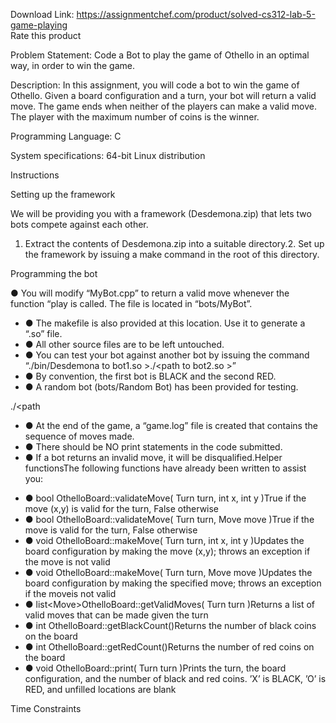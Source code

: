 Download Link: https://assignmentchef.com/product/solved-cs312-lab-5-game-playing
<br>
<span class="kksr-muted">Rate this product</span>




Problem Statement: ​Code a Bot to play the game of Othello in an optimal way, in order to win the game.

Description: ​In this assignment, you will code a bot to win the game of Othello. Given a board configuration and a turn, your bot will return a valid move. The game ends when neither of the players can make a valid move. The player with the maximum number of coins is the winner.

Programming Language: C


System specifications: 64-bit Linux distribution

Instructions

Setting up the framework

We will be providing you with a framework (Desdemona.zip) that lets two bots compete against each other.

1. Extract the contents of Desdemona.zip into a suitable directory.2. Set up the framework by issuing a make command in the root of this directory.

Programming the bot

● You will modify “MyBot.cpp” to return a valid move whenever the function “play is called. The file is located in “bots/MyBot”.

<ul>

 <li>●  The makefile is also provided at this location. Use it to generate a “.so” file.</li>

 <li>●  All other source files are to be left untouched.</li>

 <li>●  You can test your bot against another bot by issuing the command “./bin/Desdemona to bot1.so &gt;./&lt;path to bot2.so &gt;”</li>

 <li>●  By convention, the first bot is BLACK and the second RED.</li>

 <li>●  A random bot (bots/Random Bot) has been provided for testing.</li>

</ul>

./&lt;path

<ul>

 <li>●  At the end of the game, a “game.log” file is created that contains the sequence of moves made.</li>

 <li>●  There should be NO print statements in the code submitted.</li>

 <li>●  If a bot returns an invalid move, it will be disqualified.Helper functionsThe following functions have already been written to assist you:</li>

</ul>

<ul>

 <li>●  bool OthelloBoard::validateMove( Turn turn, int x, int y )True if the move (x,y) is valid for the turn, False otherwise</li>

 <li>●  bool OthelloBoard::validateMove( Turn turn, Move move )True if the move is valid for the turn, False otherwise</li>

 <li>●  void OthelloBoard::makeMove( Turn turn, int x, int y )Updates the board configuration by making the move (x,y); throws an exception if the move is not valid</li>

 <li>●  void OthelloBoard::makeMove( Turn turn, Move move )Updates the board configuration by making the specified move; throws an exception if the moveis not valid</li>

 <li>●  list&lt;Move&gt;OthelloBoard::getValidMoves( Turn turn )Returns a list of valid moves that can be made given the turn</li>

 <li>●  int OthelloBoard::getBlackCount()Returns the number of black coins on the board</li>

 <li>●  int OthelloBoard::getRedCount()Returns the number of red coins on the board</li>

 <li>●  void OthelloBoard::print( Turn turn )Prints the turn, the board configuration, and the number of black and red coins. ’X’ is BLACK, ’O’ is RED, and unfilled locations are blank</li>

</ul>

Time Constraints